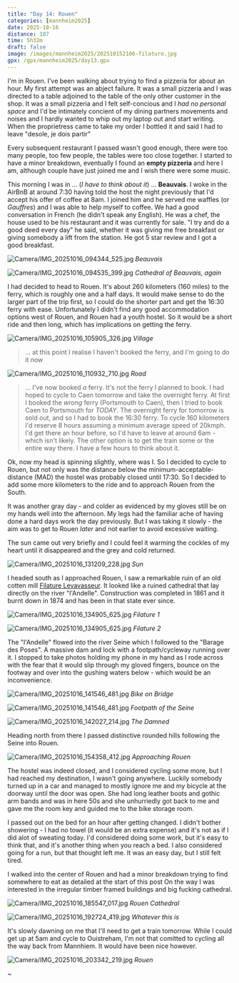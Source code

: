 ```yaml
--- 
title: "Day 14: Rouen"
categories: [mannheim2025]
date: 2025-10-16
distance: 107
time: 5h32m
draft: false
image: /images/mannheim2025/202510152106-filature.jpg
gpx: /gpx/mannheim2025/day13.gpx
---
```


I'm in Rouen. I've been walking about trying to find a pizzeria for about an
hour. My first attempt was an abject failure. It was a small pizzeria and I
was directed to a table adjoined to the table of the only other customer in
the shop. It was a small pizzeria and I felt self-concious and I _had no
personal space_ and I'd be intimately concient of my dining partners movements and noises and I hardly wanted to whip out my laptop out and start writing. When the proprietress came to take my order I bottled it and said I had to
leave "desole, je dois partir"

Every subsequent restaurant I passed wasn't good enough, there were too many
people, too few people, the tables were too close together. I started to have
a minor breakdown, eventually I found an **empty pizzeria** and here I am,
although couple have just joined me and I wish there were some music.

This morning I was in ... (_I have to think about it_) ... **Beauvais**. I
woke in the AirBnB at around 7:30 having told the host the night previously
that I'd accept his offer of coffee at 8am. I joined him and he served me
waffles (or _Gauffres_) and I was able to help myself to coffee. We had a good
conversation in French (he didn't speak any English). He was a chef, the house used to
be his restaurant and it was currently for sale. "I try and do a good deed
every day" he said, whether it was giving me free breakfast or giving somebody
a lift from the station. He got 5 star review and I got a good breakfast.

![Camera/IMG_20251016_094344_525.jpg](/images/mannheim2025/202510152106-beauvais.jpg)
*Beauvais*

![Camera/IMG_20251016_094535_399.jpg](/images/mannheim2025/202510152106-cathedral.jpg)
*Cathedral of Beauvais, again*

I had decided to head to Rouen. It's about 260 kilometers (160 miles) to the
ferry, which is roughly one and a half days. It would make sense to do the
larger part of the trip first, so I could do the shorter part and get the
16:30 ferry with ease. Unfortunately I didn't find any good accommodation
options west of Rouen, and Rouen had a youth hostel. So it would be a short ride and
then long, which has implications on getting the ferry.

![Camera/IMG_20251016_105905_326.jpg](/images/mannheim2025/202510152106-tower.jpg)
*Village*

> ... at this point I realise I haven't booked the ferry, and I'm going to do it
now

![Camera/IMG_20251016_110932_710.jpg](/images/mannheim2025/202510152106-road.jpg)
*Road*

> ... I've now booked _a_ ferry. It's not the ferry I planned to book. I had hoped to
> cycle to Caen tomorrow and take the overnight ferry. At first I booked the
> _wrong_ ferry (Portsmouth to Caen), then I tried to book Caen to Portsmouth
> for _TODAY_. The overnight ferry for tomorrow is sold out, and so I had to
> book the 16:30 ferry. To cycle 160 kilometers I'd reserve 8 hours assuming a
> minimum average speed of 20kmph. I'd get there an hour before, so I'd have to
> leave at around 6am - which isn't likely. The other option is to get the train
> some or the entire way there. I have a few hours to think about it.

Ok, now my head is spinning slightly, where was I. So I decided to cycle to
Rouen, but not only was the distance below the minimum-acceptable-distance
(MAD) the hostel was probably closed until 17:30. So I decided to add some
more kilometers to the ride and to approach Rouen from the South.

It was another gray day - and colder as evidenced by my gloves still be on my
hands well into the afternoon. My legs had the familiar ache of having done a
hard days work the day previously. But I was taking it slowly - the aim was to
get to Rouen _later_ and not earlier to avoid excessive waiting.

The sun came out very briefly and I could feel it warming the cockles of my
heart until it disappeared and the grey and cold returned.

![Camera/IMG_20251016_131209_228.jpg](/images/mannheim2025/202510152106-sunu.jpg)
*Sun*


I headed south as I approached Rouen, I saw a remarkable ruin of an old cotten
mill [Filature
Levavasseur](https://fr.wikipedia.org/wiki/Filature_Levavasseur). It looked
like a ruined cathedral that lay directly on the river "l'Andelle". Construction was
completed in 1861 and it burnt down in 1874 and has been in that state ever
since.

![Camera/IMG_20251016_134905_625.jpg](/images/mannheim2025/202510152106-filature.jpg)
*Filature 1*

![Camera/IMG_20251016_134905_625.jpg](/images/mannheim2025/202510152106-filature2.jpg)
*Filature 2*

The "l'Andelle" flowed into the river Seine which I followed to the "Barage
des Poses". A massive dam and lock with a footpath/cycleway running over it. I
stopped to take photos holding my phone in my hand as I rode across with the
fear that it would slip through my gloved fingers, bounce on the footway and
over into the gushing waters below - which would be an inconvenience.

![Camera/IMG_20251016_141546_481.jpg](/images/mannheim2025/202510152106-poses.jpg)
*Bike on Bridge*

![Camera/IMG_20251016_141546_481.jpg](/images/mannheim2025/202510152106-bridge.jpg)
*Footpath of the Seine*

![Camera/IMG_20251016_142027_214.jpg](/images/mannheim2025/202510152106-barrage.jpg)
*The Damned*

Heading north from there I passed distinctive rounded hills following the
Seine into Rouen.

![Camera/IMG_20251016_154358_412.jpg](/images/mannheim2025/202510152106-approach.jpg)
*Approaching Rouen*

The hostel was indeed closed, and I considered cycling some more, but I had
reached my destination, I wasn't going anywhere. Luckily somebody turned up in
a car and managed to mostly ignore me and my bicycle at the doorway until the
door was open. She had long leather boots and gothic arm bands and was in here
50s and she unhurriedly got back to me and gave me the room key and guided me
to the bike storage room.

I passed out on the bed for an hour after getting changed. I didn't bother
showering - I had no towel (it would be an extra expense) and it's not as if I
did alot of sweating today. I'd considered doing some work, but it's easy to
think that, and it's another thing when you reach a bed. I also considered
going for a run, but that thought left me. It was an easy day, but I still
felt tired.

I walked into the center of Rouen and had a minor breakdown trying to find
somewhere to eat as detailed at the start of this post On the way I was
interested in the irregular timber framed buildings and big fucking cathedral.

![Camera/IMG_20251016_185547_017.jpg](/images/mannheim2025/202510152106-cathedralrouen.jpg)
*Rouen Cathedral*

![Camera/IMG_20251016_192724_419.jpg](/images/mannheim2025/202510152106-whatever.jpg)
*Whatever this is*

It's slowly dawning on me that I'll need to get a train tomorrow. While I
could get up at 5am and cycle to Ouistreham, I'm not that comitted to cycling
all the way back from Mannhiem. It would have been nice however.

![Camera/IMG_20251016_203342_219.jpg](/images/mannheim2025/202510152106-rouen.jpg)
*Rouen*






~
